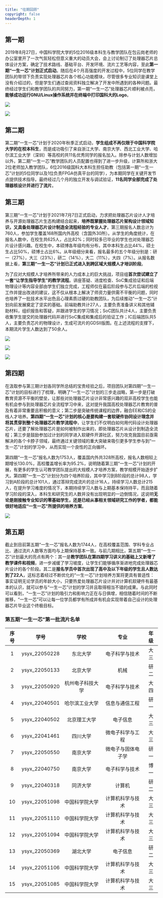 ```yaml
---
title: "往期回顾"
copyright: false
headerDepth: 1
---
```


## 第一期

2019年8月27日，中国科学院大学的5位2016级本科生与教学团队在包云岗老师的办公室里开了一次气氛轻松但意义重大的动员大会，会上讨论制订了处理器芯片总体设计方案，确定了技术路线、基础平台、开发环境、流片工艺等内容，至此**第一期“一生一芯”计划正式启动**。随后在4个月高强度的开发过程中，5位同学在教学团队的带领下负责实现处理器芯片各个核心功能模块，尽管很多专业知识是课堂上没有介绍过的，但是学生们通过查阅资料独立解决了开发中所遇到的各种问题。最终经过学生们和教学团队的共同努力，第一期“一生一芯”处理器芯片顺利被点亮，**能够成功运行GNU/Linux操作系统并在终端中打印国科大的Logo**。

![](/res/images/project/intro-process-1.1.png)

![](/res/images/project/intro-process-1.2.png)

## 第二期

第二期“一生一芯”计划于2020年秋季正式启动，**学生组成不再仅限于中国科学院大学的在校本科生**，而是成功吸引了来自浙江大学、南京大学、西北工业大学、哈尔滨工业大学（深圳）等高校的共11名优秀同学的报名加入。除参与计划人数增加以外，第二期“一生一芯”教学团队的人员配置也得到了进一步升级，计算所和浙大2位老师加入教学团队，6位2016级国科大本科生担任助教（包括第一期“一生一芯”计划的5位同学以及1位负责FPGA仿真平台的同学），为本期同学在关键开发节点提供技术指导。最终经过几个月的独立开发与调试验证，**11名同学全部完成了处理器核设计并进行了流片**。

## 第三期

第三期“一生一芯”计划于2021年7月7日正式启动，力求把处理器芯片设计人才培养与开源处理器芯片生态构建结合起来，**培养既掌握处理器芯片架构设计领域知识，又具备处理器芯片设计制造全流程经验的专业人才**。第三期报名人数总计为760人，参加学生覆盖168所国内外高校（含国外30所）。从学生的角度统计，在报名人数中，在校生共625人，占比82%；同时较多已毕业的学生也对处理器芯片设计感兴趣。在校生中，本硕博各年级均有分布，其中本科生占比44%，硕士生占比50%，硕博士占比6%。从年级细分来看，报名最多的五个年级分别是：研一（27%），大三（23%），研二（14%），大二（11%），大四（7%）。从报名数据上看，**第三期“一生一芯”计划已正式进入到跨区域大规模人才培训阶段**。

为了应对大规模人才培养所带来的人力成本上的巨大挑战，项目组**首次尝试建立了一套“让学生指导学生”的教学流程**。讲座答疑、进度检查、SoC集成验证和后端物理设计等内容全部由学生们独立完成，工程师仅在最后阶段参与芯片后端的检视工作并提出改进的建议，这不仅从根本上解决了师资力量供需不平衡的问题，同时也培养了一批技术水平出色且心理素质过硬的助教团队，为后续推动“一生一芯“计划向前发展奠定了坚实的基础。前端助教共计27人，主要负责准备讲义和其他辅助材料，组织报告和答疑，并跟进学生的学习情况；SoC团队共计4人，主要负责收集学生提交的处理器代码并进行SoC集成和集成后的验证工作；IC后端团队共5人，主要负责芯片的物理设计，生成可流片的GDSII版图。在上述流程的支撑下，本期流片学生人数达到了50余人。

![](/res/images/project/intro-process-3.1.png)

![](/res/images/project/intro-process-3.2.png)

![](/res/images/project/intro-process-3.3.png)

## 第四期

在汲取参与第三期计划各同学所总结的宝贵经验之后，项目团队对第四期“一生一芯”计划的目标进行了梳理，明确了“一生一芯”计划的三步走战略，第一步是打破教育资源不平衡的壁垒，让那些对处理器芯片设计非常感兴趣的双非高校学生也能有机会参与到处理器芯片全流程学习中来，这对提升我国高校处理器芯片教育的普及有着非常重要且积极的意义；第二步是突破传统课程的边界，融合EE和CS的全栈人才培养。**第四期“一生一芯”计划的核心是要构建一套软硬件协同设计理念并将其贯穿到整个处理器芯片教学流程中**，让学生们不仅明白如何用代码设计处理器芯片，还要了解处理器芯片是如何被制作出来的，即处理器芯片从设计到制造全流程；第三步是鼓励参加过计划的同学进入软硬件开源社区，努力攻克我国目前亟需解决的各个卡脖子领域，最终通过关键领域的重大突破来吸引更多学生参与到“一生一芯”计划的学习中，从而实现一个良性的正向循环。

第四期“一生一芯”报名人数为1753人，覆盖国内外共328所高校，报名人数相较上期增长130.0%，高校覆盖增长率为95.2%，说明随着第三期“一生一芯”计划的开展，有更多的学生认可教学团队提出的大规模人才培养方案，教学规模开始逐步扩大。第四期“一生一芯”计划分为四个培养阶段，其中学习到B阶段的总计98人，学习到A阶段的总计101人，通过答辩完成流片的总计16人，持续学习人数总计215人，在提升学习难度的情况下，本期持续学习人数与上期基本保持持平，而且随着学习阶段的深入，本科生和研究生的人数并没有出现明显的一边倒情况，这说明**无论是刚接触专业知识的零基础学生，还是已经从事相关领域研究工作的学者，都能很好地适应“一生一芯”所提供的培养方案**。

![](/res/images/project/intro-process-4.1.png)

## 第五期

截止到目前第五期“一生一芯”报名人数为1744人，在高校覆盖范围、学科专业占比、通过流片人数等方面均与上期保持基本一致。与前几期相比，第五期“一生一芯”计划最大的亮点有两个：其一是**教学团队在第四期学习讲义的基础上又新增了教学课件和视频**，进一步减缓了学习坡度，让学生们能够循序渐进地完成处理器芯片设计的各个阶段。其二是**报名学员中首次出现了高中及以下年级的学生且人数达到了22人**，这标志着经过不断优化的“一生一芯”计划培养方案将更具有普适性：事实证明无论学员的年龄大小，只要热爱处理器芯片设计并对计算机软硬件有最基本的认识，就可以参与“一生一芯”计划的学习并且取得相当不错的成果。与此同时可以看到，“一生一芯”计划的吸引力和影响力正在与日俱增，相信随着时间的不断推移，“一生一芯”可以让每一位学员都学有所成并有机会实现带着自己设计的处理器芯片毕业这个终极目标。

<el-row justify="center">

### **第五期“一生一芯”第一批流片名单**
|序号|学号|学校|专业|年级|
|:---:|:---:|:---:|:---:|:---:|
|1|ysyx_22050228|东北大学|电子科学与技术|大三|
|2|ysyx_22050133|北京大学|机械|研二|
|3|ysyx_22050920|杭州电子科技大学|电子科学与技术|大四|
|4|ysyx_22040501|哈尔滨工业大学|信息与通信工程|研一|
|5|ysyx_22040502|北京理工大学|电子信息|大三|
|6|ysyx_22041461|四川大学|微电子科学与工程|大三|
|7|ysyx_22050550|南京大学|微电子与固体电子学|研一|
|8|ysyx_22040750|南京大学|电子科学与技术|博一|
|9|ysyx_22040318|同济大学|计算机|研二|
|10|ysyx_22051098|中国科学院大学|计算机科学与技术|大三|
|11|ysyx_22051110|中国科学院大学|计算机科学与技术|大三|
|12|ysyx_22051094|中国科学院大学|计算机科学与技术|大三|
|13|ysyx_22050369|湖北大学|电子信息|研二|
|14|ysyx_22051106|中国科学院大学|计算机科学与技术|大三|
|15|ysyx_22051085|中国科学院大学|计算机科学与技术|大三|

</el-row>
